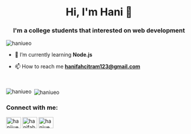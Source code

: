 <h1 align="center">Hi, I'm Hani 🦁</h1>
<h3 align="center">I'm a college students that interested on web development</h3>

<p align="left"> <img src="https://komarev.com/ghpvc/?username=haniueo&label=Profile%20views&color=0e75b6&style=flat" alt="haniueo" /> </p>

- 🌱 I’m currently learning **Node.js**

- 📫 How to reach me **hanifahcitram123@gmail.com**
<br>
<p><img align="left" src="https://github-readme-stats.vercel.app/api/top-langs?username=haniueo&theme=bear&show_icons=true&locale=en&layout=compact" alt="haniueo" /></p>

<p>&nbsp;<img align="center" src="https://github-readme-stats.vercel.app/api?username=haniueo&theme=bear&show_icons=true&locale=en" alt="haniueo" /></p>
<h3 align="left">Connect with me:</h3>
<p align="left">
<a href="https://twitter.com/haniiueo" target="blank"><img align="center" src="https://raw.githubusercontent.com/rahuldkjain/github-profile-readme-generator/master/src/images/icons/Social/twitter.svg" alt="haniiueo" height="30" width="40" /></a>
<a href="https://www.linkedin.com/in/hanifahcitramarvyna/" target="blank"><img align="center" src="https://raw.githubusercontent.com/rahuldkjain/github-profile-readme-generator/master/src/images/icons/Social/linked-in-alt.svg" alt="hanifah-citra" height="30" width="40" /></a>
<a href="https://instagram.com/haniueo" target="blank"><img align="center" src="https://raw.githubusercontent.com/rahuldkjain/github-profile-readme-generator/master/src/images/icons/Social/instagram.svg" alt="haniueo" height="30" width="40" /></a>
</p>
